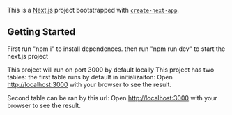 This is a [Next.js](https://nextjs.org/) project bootstrapped with [`create-next-app`](https://github.com/vercel/next.js/tree/canary/packages/create-next-app).

## Getting Started

First run "npm i" to install dependences.
then run "npm run dev" to start the next.js project


This project will run on port 3000 by default locally
This project has two tables:
the first table runs by default in initializaiton:
Open [http://localhost:3000](http://localhost:3000) with your browser to see the result.


Second table can be ran by this url:
Open [http://localhost:3000](http://localhost:3000/tanstack-beer-table) with your browser to see the result.
